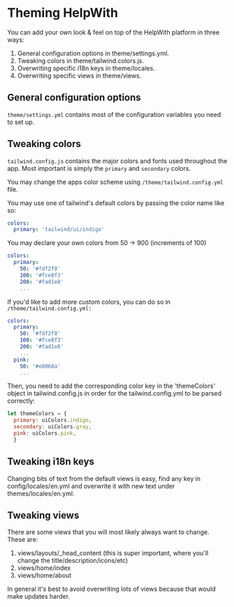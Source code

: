 # Theming HelpWith

You can add your own look & feel on top of the HelpWith platform in three ways:

1) General configuration options in theme/settings.yml.
1) Tweaking colors in theme/tailwind.colors.js.
2) Overwriting specific i18n keys in theme/locales.
3) Overwriting specific views in theme/views.

## General configuration options

`theme/settings.yml` contains most of the configuration variables you need to set up.

## Tweaking colors

`tailwind.config.js` contains the major colors and fonts used throughout the app. Most important is simply
the `primary` and `secondary` colors.

You may change the apps color scheme using `/theme/tailwind.config.yml` file.

You may use one of tailwind's default colors by passing the color name like so:

```yaml
colors:
  primary: 'tailwind/ui/indigo'
```

You may declare your own colors from 50 -> 900 (increments of 100)

```yaml
colors:
  primary:
    50: '#fdf2f8'
    100: '#fce8f3'
    200: '#fad1e8'
    ...
```
If you'd like to add more custom colors, you can do so in `/theme/tailwind.config.yml:` 

```yaml
colors:
  primary:
    50: '#fdf2f8'
    100: '#fce8f3'
    200: '#fad1e8'
    ...
  pink:
    50: '#e8068a'
    ...
```

Then, you need to add the corresponding color key in the 'themeColors' object in tailwind.config.js in order for the tailwind.config.yml to be parsed correctly:

```javascript
let themeColors = {
  primary: uiColors.indigo,
  secondary: uiColors.gray,
  pink: uiColors.pink,
  }
```

## Tweaking i18n keys

Changing bits of text from the default views is easy, find any key in config/locales/en.yml and overwrite
it with new text under themes/locales/en.yml.

## Tweaking views

There are some views that you will most likely always want to change. These are:

1) views/layouts/_head_content (this is super important, where you'll change the title/description/icons/etc)
2) views/home/index
3) views/home/about

In general it's best to avoid overwriting lots of views because that would make updates harder.
